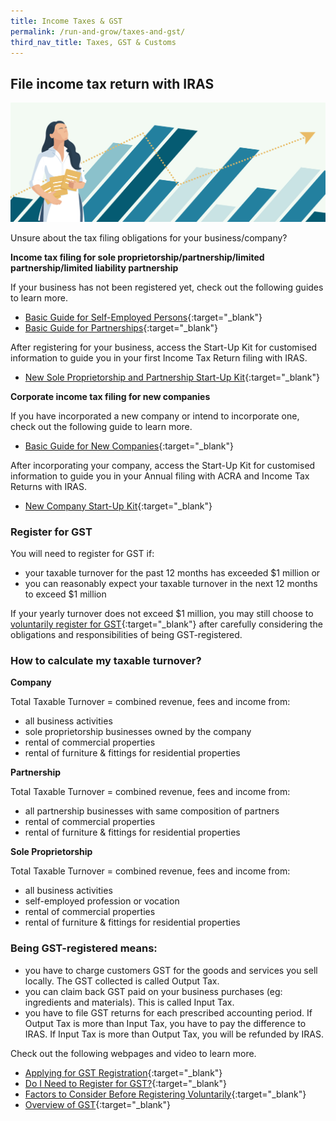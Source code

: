 ```yaml
---
title: Income Taxes & GST
permalink: /run-and-grow/taxes-and-gst/
third_nav_title: Taxes, GST & Customs
---
```


## File income tax return with IRAS

![Taxes GST](/images/grow/RunandGrow_TaxesGST.jpg)

Unsure about the tax filing obligations for your business/company?

**Income tax filing for sole proprietorship/partnership/limited partnership/limited liability partnership**

If your business has not been registered yet, check out the following guides to learn more.

- [Basic Guide for Self-Employed Persons](https://www.iras.gov.sg/irashome/Businesses/Self-Employed/Learning-the-basics/Basic-Guide-for-Self-Employed-Persons/){:target="_blank"}
- [Basic Guide for Partnerships](https://www.iras.gov.sg/irashome/Businesses/Self-Employed/Learning-the-basics/Basic-Guide-for-Partnerships/){:target="_blank"}

After registering for your business, access the Start-Up Kit for customised information to guide you in your first Income Tax Return filing with IRAS.

- [New Sole Proprietorship and Partnership Start-Up Kit](https://www.iras.gov.sg/irashome/Businesses/Self-Employed/Learning-the-basics/New-Sole-Proprietorship-and-Partnership-Start-Up-Kit/){:target="_blank"}

**Corporate income tax filing for new companies**

If you have incorporated a new company or intend to incorporate one, check out the following guide to learn more.

- [Basic Guide for New Companies](https://www.iras.gov.sg/irashome/NewCompanies/){:target="_blank"}

After incorporating your company, access the Start-Up Kit for customised information to guide you in your Annual filing with ACRA and Income Tax Returns with IRAS.

- [New Company Start-Up Kit](https://www.iras.gov.sg/irashome/Businesses/Companies/Learning-the-basics-of-Corporate-Income-Tax/New-Company-Start-Up-Kit/){:target="_blank"}

### Register for GST

You will need to register for GST if:

- your taxable turnover for the past 12 months has exceeded $1 million or
- you can reasonably expect your taxable turnover in the next 12 months to exceed $1 million

If your yearly turnover does not exceed $1 million, you may still choose to [voluntarily register for GST](https://www.iras.gov.sg/irashome/GST/Non-GST-registered-businesses/Registering-for-GST/Factors-to-Consider-Before-Registering-Voluntarily-for-GST/){:target="_blank"} after carefully considering the obligations and responsibilities of being GST-registered. 

### How to calculate my taxable turnover?

**Company**

Total Taxable Turnover = combined revenue, fees and income from:

- all business activities
- sole proprietorship businesses owned by the company
- rental of commercial properties
- rental of furniture & fittings for residential properties

**Partnership**

Total Taxable Turnover = combined revenue, fees and income from:

- all partnership businesses with same composition of partners
- rental of commercial properties
- rental of furniture & fittings for residential properties

**Sole Proprietorship**

Total Taxable Turnover = combined revenue, fees and income from:

- all business activities
- self-employed profession or vocation
- rental of commercial properties
- rental of furniture & fittings for residential properties

### Being GST-registered means:

- you have to charge customers GST for the goods and services you sell locally. The GST collected is called Output Tax.
- you can claim back GST paid on your business purchases (eg: ingredients and materials). This is called Input Tax.
- you have to file GST returns for each prescribed accounting period. If Output Tax is more than Input Tax, you have to pay the difference to IRAS. If Input Tax is more than Output Tax, you will be refunded by IRAS.

Check out the following webpages and video to learn more.

- [Applying for GST Registration](https://www.iras.gov.sg/IRASHome/GST/Non-GST-registered-businesses/Registering-for-GST/Applying-for-GST-Registration/){:target="_blank"}
- [Do I Need to Register for GST?](https://www.iras.gov.sg/IRASHome/GST/Non-GST-registered-businesses/Registering-for-GST/Do-I-Need-to-Register-for-GST/){:target="_blank"}
- [Factors to Consider Before Registering Voluntarily](https://www.iras.gov.sg/irashome/GST/Non-GST-registered-businesses/Registering-for-GST/Factors-to-Consider-Before-Registering-Voluntarily-for-GST/){:target="_blank"}
- [Overview of GST](https://elearn.iras.gov.sg/EdulearnNetUpload/CourseWare/IrasLearning/overviewOfGST/desktop/index.html){:target="_blank"}

<script src="/jquery/jquery.min.js"></script>
<script src="/jquery/bp-menu-new-tab.js"></script>
